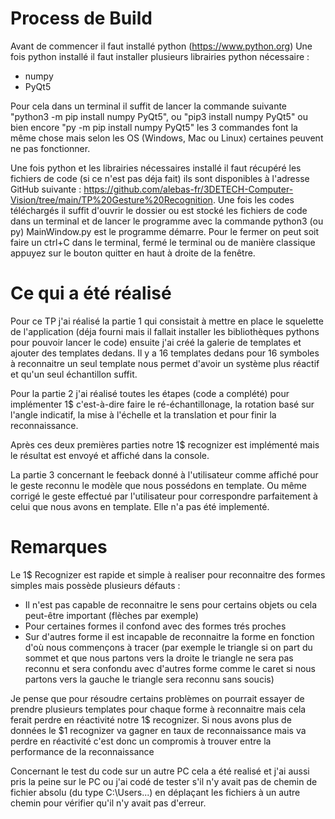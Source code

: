 # Process de Build 

Avant de commencer il faut installé python (https://www.python.org)
Une fois python installé il faut installer plusieurs librairies python nécessaire :
- numpy
- PyQt5

Pour cela dans un terminal il suffit de lancer la commande suivante "python3 -m pip install numpy PyQt5", ou "pip3 install numpy PyQt5" ou bien encore "py -m pip install numpy PyQt5" les 3 commandes font la même chose mais selon les OS (Windows, Mac ou Linux) certaines peuvent ne pas fonctionner.

Une fois python et les librairies nécessaires installé il faut récupéré les fichiers de code (si ce n'est pas déja fait) ils sont disponibles à l'adresse GitHub suivante :  https://github.com/alebas-fr/3DETECH-Computer-Vision/tree/main/TP%20Gesture%20Recognition. 
Une fois les codes téléchargés il suffit d'ouvrir le dossier ou est stocké les fichiers de code dans un terminal et de lancer le programme avec la commande python3 (ou py) MainWindow.py est le programme démarre. Pour le fermer on peut soit faire un ctrl+C dans le terminal, fermé le terminal ou de manière classique appuyez sur le bouton quitter en haut à droite de la fenêtre. 

# Ce qui a été réalisé 

Pour ce TP j'ai réalisé la partie 1 qui consistait à mettre en place le squelette de l'application (déja fourni mais il fallait installer les bibliothèques pythons pour pouvoir lancer le code) ensuite j'ai créé la galerie de templates et ajouter des templates dedans. Il y a 16 templates dedans pour 16 symboles à reconnaitre un seul template nous permet d'avoir un système plus réactif et qu'un seul échantillon suffit.

Pour la partie 2 j'ai réalisé toutes les étapes (code a complété) pour implémenter 1$ c'est-à-dire faire le ré-échantillonage, la rotation basé sur l'angle indicatif, la mise à l'échelle et la translation et pour finir la reconnaissance.

Après ces deux premières parties notre 1$ recognizer est implémenté mais le résultat est envoyé et affiché dans la console.

La partie 3 concernant le feeback donné à l'utilisateur comme affiché pour le geste reconnu le modèle que nous possédons en template. Ou même corrigé le geste effectué par l'utilisateur pour correspondre parfaitement à celui que nous avons en template. Elle n'a pas été implementé.

# Remarques
Le 1$ Recognizer est rapide et simple à realiser pour reconnaitre des formes simples mais possède plusieurs défauts : 
- Il n'est pas capable de reconnaitre le sens pour certains objets ou cela peut-être important (flèches par exemple)
- Pour certaines formes il confond avec des formes trés proches 
- Sur d'autres forme il est incapable de reconnaitre la forme en fonction d'où nous commençons à tracer (par exemple le triangle si on part du sommet et que nous partons vers la droite le triangle ne sera pas reconnu et sera confondu avec d'autres forme comme le caret si nous partons vers la gauche le triangle sera reconnu sans soucis)

Je pense que pour résoudre certains problèmes on pourrait essayer de prendre plusieurs templates pour chaque forme à reconnaitre mais cela ferait perdre en réactivité notre 1$ recognizer. Si nous avons plus de données le $1 recognizer va gagner en taux de reconnaissance mais va perdre en réactivité c'est donc un compromis à trouver entre la performance de la reconnaissance



Concernant le test du code sur un autre PC cela a été realisé et j'ai aussi pris la peine sur le PC ou j'ai codé de tester s'il n'y avait pas de chemin de fichier absolu (du type C:\Users\...) en déplaçant les fichiers à un autre chemin pour vérifier qu'il n'y avait pas d'erreur.
